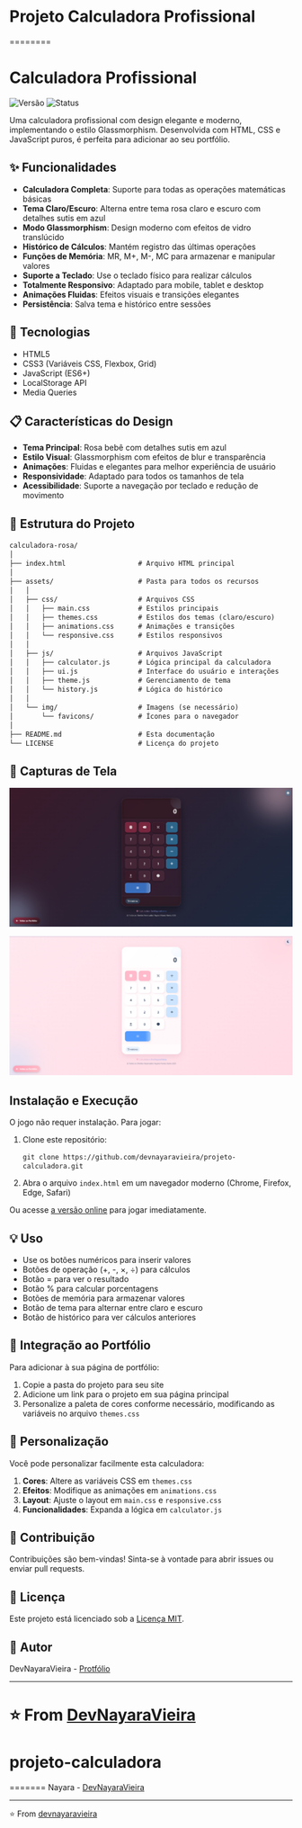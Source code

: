 # Projeto Calculadora Profissional
========
# Calculadora Profissional 

![Versão](https://img.shields.io/badge/versão-1.0.0-FF9EB5)
![Status](https://img.shields.io/badge/status-finalizado-4D97FF)

Uma calculadora profissional com design elegante e moderno, implementando o estilo Glassmorphism. Desenvolvida com HTML, CSS e JavaScript puros, é perfeita para adicionar ao seu portfólio.

## ✨ Funcionalidades

- **Calculadora Completa**: Suporte para todas as operações matemáticas básicas
- **Tema Claro/Escuro**: Alterna entre tema rosa claro e escuro com detalhes sutis em azul
- **Modo Glassmorphism**: Design moderno com efeitos de vidro translúcido
- **Histórico de Cálculos**: Mantém registro das últimas operações
- **Funções de Memória**: MR, M+, M-, MC para armazenar e manipular valores
- **Suporte a Teclado**: Use o teclado físico para realizar cálculos
- **Totalmente Responsivo**: Adaptado para mobile, tablet e desktop
- **Animações Fluidas**: Efeitos visuais e transições elegantes
- **Persistência**: Salva tema e histórico entre sessões

## 🚀 Tecnologias

- HTML5
- CSS3 (Variáveis CSS, Flexbox, Grid)
- JavaScript (ES6+)
- LocalStorage API
- Media Queries

## 📋 Características do Design

- **Tema Principal**: Rosa bebê com detalhes sutis em azul
- **Estilo Visual**: Glassmorphism com efeitos de blur e transparência
- **Animações**: Fluidas e elegantes para melhor experiência de usuário
- **Responsividade**: Adaptado para todos os tamanhos de tela
- **Acessibilidade**: Suporte a navegação por teclado e redução de movimento

## 🔧 Estrutura do Projeto

```
calculadora-rosa/
│
├── index.html                  # Arquivo HTML principal
│
├── assets/                     # Pasta para todos os recursos
│   │
│   ├── css/                    # Arquivos CSS
│   │   ├── main.css            # Estilos principais
│   │   ├── themes.css          # Estilos dos temas (claro/escuro)
│   │   ├── animations.css      # Animações e transições
│   │   └── responsive.css      # Estilos responsivos
│   │
│   ├── js/                     # Arquivos JavaScript
│   │   ├── calculator.js       # Lógica principal da calculadora
│   │   ├── ui.js               # Interface do usuário e interações
│   │   ├── theme.js            # Gerenciamento de tema
│   │   └── history.js          # Lógica do histórico
│   │
│   └── img/                    # Imagens (se necessário)
│       └── favicons/           # Ícones para o navegador
│
├── README.md                   # Esta documentação
└── LICENSE                     # Licença do projeto
```

## 📱 Capturas de Tela

<!-- Substitua com suas próprias imagens quando disponíveis -->
![Calculadora - Tema Claro](assets/img/favicons/print1.png)

![Calculadora - Tema Escuro](assets/img/favicons/print2.png)

## Instalação e Execução

O jogo não requer instalação. Para jogar:

1. Clone este repositório:
   ```
   git clone https://github.com/devnayaravieira/projeto-calculadora.git
   ```

2. Abra o arquivo `index.html` em um navegador moderno (Chrome, Firefox, Edge, Safari)

Ou acesse [a versão online](https://calculadora-nayara.netlify.app) para jogar imediatamente.

## 💡 Uso

- Use os botões numéricos para inserir valores
- Botões de operação (+, -, ×, ÷) para cálculos
- Botão = para ver o resultado
- Botão % para calcular porcentagens
- Botões de memória para armazenar valores
- Botão de tema para alternar entre claro e escuro
- Botão de histórico para ver cálculos anteriores

## 🔗 Integração ao Portfólio

Para adicionar à sua página de portfólio:

1. Copie a pasta do projeto para seu site
2. Adicione um link para o projeto em sua página principal
3. Personalize a paleta de cores conforme necessário, modificando as variáveis no arquivo `themes.css`

## 🧩 Personalização

Você pode personalizar facilmente esta calculadora:

1. **Cores**: Altere as variáveis CSS em `themes.css`
2. **Efeitos**: Modifique as animações em `animations.css`
3. **Layout**: Ajuste o layout em `main.css` e `responsive.css`
4. **Funcionalidades**: Expanda a lógica em `calculator.js`

## 🤝 Contribuição

Contribuições são bem-vindas! Sinta-se à vontade para abrir issues ou enviar pull requests.

## 📄 Licença

Este projeto está licenciado sob a [Licença MIT](LICENSE).

## 👤 Autor

DevNayaraVieira - [Protfólio](https://portfolio-devnayaravieira.netlify.app)

---

⭐️ From [DevNayaraVieira](https://github.com/devnayaravieira)
=======
# projeto-calculadora
=======
Nayara - [DevNayaraVieira](https://portfolio-devnayaravieira.netlify.app)

---

⭐️ From [devnayaravieira](https://github.com/devnayaravieira)

